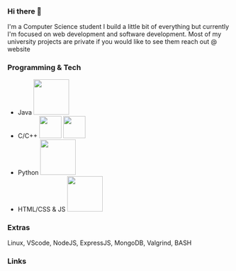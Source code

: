 ### Hi there 👋
I'm a Computer Science student I build a little bit of everything but currently I'm focused on web development and software development.
Most of my university projects are private if you would like to see them reach out @ website

### Programming & Tech
- Java <img src="https://logos-world.net/wp-content/uploads/2022/07/Java-Symbol.png" width="80">
- C/C++ <img src="https://upload.wikimedia.org/wikipedia/commons/thumb/1/18/C_Programming_Language.svg/926px-C_Programming_Language.svg.png" width="50"> <img src="https://upload.wikimedia.org/wikipedia/commons/thumb/1/18/ISO_C%2B%2B_Logo.svg/1822px-ISO_C%2B%2B_Logo.svg.png" width="50">
- Python <img src="https://logodownload.org/wp-content/uploads/2019/10/python-logo-2.png" width="80">
- HTML/CSS & JS <img src="https://www.freepnglogos.com/uploads/html5-logo-png/html5-logo-devextreme-multi-purpose-controls-html-javascript-3.png" width="80">







### Extras

Linux, VScode, NodeJS, ExpressJS, MongoDB, Valgrind, BASH

### Links
